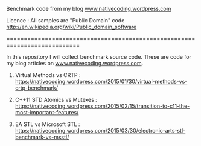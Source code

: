 Benchmark code from my blog www.nativecoding.wordpress.com 

Licence : All samples are "Public Domain" code 
http://en.wikipedia.org/wiki/Public_domain_software

===========================================================================

In this repository I will collect benchmark source code. These are code
for my blog articles on www.nativecoding.wordpress.com.

1. Virtual Methods vs CRTP : https://nativecoding.wordpress.com/2015/01/30/virtual-methods-vs-crtp-benchmark/

2. C++11 STD Atomics vs Mutexes : https://nativecoding.wordpress.com/2015/02/15/transition-to-c11-the-most-important-features/

3. EA STL vs Microsoft STL : https://nativecoding.wordpress.com/2015/03/30/electronic-arts-stl-benchmark-vs-msstl/